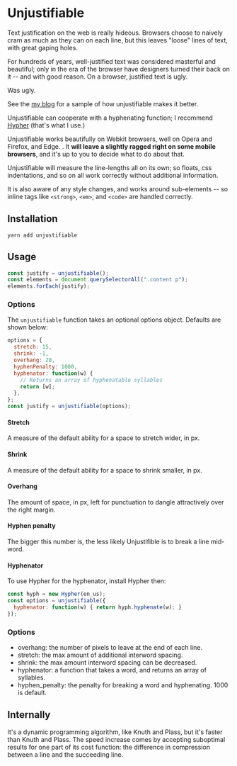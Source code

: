# Unjustifiable

Text justification on the web is really hideous. Browsers choose to
naively cram as much as they can on each line, but this leaves "loose"
lines of text, with great gaping holes.

For hundreds of years, well-justified text was considered masterful
and beautiful; only in the era of the browser have designers turned
their back on it -- and with good reason. On a browser, justified text
is ugly.

Was ugly.

See the [my blog](http://diiq.org/#!/blog/interaction-words)
for a sample of how unjustifiable makes it better.

Unjustifiable can cooperate with a hyphenating function; I recommend [Hypher](https://github.com/bramstein/hypher) (that's what I
use.)

Unjustifiable works beautifully on Webkit browsers, well on Opera and
Firefox, and Edge. . It **will leave a slightly ragged
right on some mobile browsers**, and it's up to you to decide what to
do about that.

Unjustifiable will measure
the line-lengths all on its own; so floats, css indentations, and so on
all work correctly without additional information.

It is also aware of any style changes, and works around sub-elements
-- so inline tags like `<strong>`, `<em>`, and `<code>` are handled correctly.

## Installation 

```
yarn add unjustifiable
```

## Usage

```javascript
const justify = unjustifiable();
const elements = document.querySelectorAll(".content p");
elements.forEach(justify);
```

### Options

The `unjustifiable` function takes an optional options object. Defaults are shown below:

```javascript
options = {
  stretch: 15,
  shrink: -1,
  overhang: 20,
  hyphenPenalty: 1000,
  hyphenator: function(w) {
    // Returns an array of hyphenatable syllables
    return [w];
  },
};
const justify = unjustifiable(options);
```

#### Stretch

A measure of the default ability for a space to stretch wider, in px.

#### Shrink

A measure of the default ability for a space to shrink smaller, in px.

#### Overhang

The amount of space, in px, left for punctuation to dangle attractively over the right margin.

#### Hyphen penalty

The bigger this number is, the less likely Unjustifible is to break a line mid-word.

#### Hyphenator

To use Hypher for the hyphenator, install Hypher then:

```javascript
const hyph = new Hypher(en_us);
const options = unjustifiable({
  hyphenator: function(w) { return hyph.hyphenate(w); }
});
```

### Options 

- overhang: the number of pixels to leave at the end of each line.
- stretch: the max amount of additional interword spacing.
- shrink: the max amount interword spacing can be decreased.
- hyphenator: a function that takes a word, and returns an array of syllables.
- hyphen_penalty: the penalty for breaking a word and hyphenating. 1000 is default.


## Internally

It's a dynamic programming algorithm, like Knuth and Plass, but it's
faster than Knuth and Plass. The speed increase comes by accepting
suboptimal results for one part of its cost function: the difference
in compression between a line and the succeeding line.
